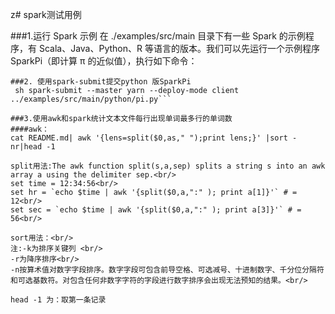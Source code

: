 z# spark测试用例


###1.运行 Spark 示例
在 ./examples/src/main 目录下有一些 Spark 的示例程序，有 Scala、Java、Python、R 等语言的版本。我们可以先运行一个示例程序 SparkPi（即计算 π 的近似值），执行如下命令：
 
``` 1. ./run-example --master yarn --deploy-mode client SparkPi
###2. 使用spark-submit提交python 版SparkPi
 sh spark-submit --master yarn --deploy-mode client ../examples/src/main/python/pi.py```
 
###3.使用awk和spark统计文本文件每行出现单词最多行的单词数
####awk：
cat README.md| awk '{lens=split($0,as," ");print lens;}' |sort -nr|head -1

split用法:The awk function split(s,a,sep) splits a string s into an awk array a using the delimiter sep.<br/>
set time = 12:34:56<br/>
set hr = `echo $time | awk '{split($0,a,":" ); print a[1]}'` # = 12<br/>
set sec = `echo $time | awk '{split($0,a,":" ); print a[3]}'` # = 56<br/>

sort用法：<br/>
注:-k为排序关键列 <br/>
-r为降序排序<br/>
-n按算术值对数字字段排序。数字字段可包含前导空格、可选减号、十进制数字、千分位分隔符和可选基数符。对包含任何非数字字符的字段进行数字排序会出现无法预知的结果。<br/>

head -1 为：取第一条记录

 
 